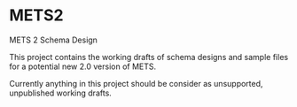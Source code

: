 METS2
=====

METS 2 Schema Design

This project contains the working drafts of schema designs and sample files for a potential new 2.0 version of METS.

Currently anything in this project should be consider as unsupported, unpublished working drafts.